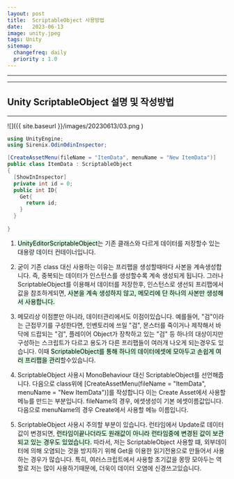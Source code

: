 ```yaml
---
layout: post
title:  ScriptableObject 사용방법
date:   2023-06-13
image: unity.jpeg
tags: Unity
sitemap:
  changefreq: daily
  priority : 1.0
---
```

---


---
## Unity ScriptableObject 설명 및 작성방법
---


![]({{ site.baseurl }}/images/20230613/03.png )

```c#
using UnityEngine;
using Sirenix.OdinOdinInspector;

[CreateAssetMenu(fileName = "ItemData", menuName = "New ItemData")]
public class ItemData : ScriptableObject
{
  [ShowInInspector]
  private int id = 0;
  public int ID{
    Get{
      return id;
    }
  }
   
}
```

1. <mark style='background-color: #dcffe4'>UnityEditorScriptableObject</mark>는 기존 클래스와 다르게 데이터를 저장할수 있는 대용량 데이터 컨테이너입니다.

2. 굳이 기존 class 대신 사용하는 이유는 프리팹을 생성할때마다 사본을 계속생성합니다. 즉, 중복되는 데이터가 인스턴스를 생성할수록 계속 생성되게 됩니다. 그러나 ScriptableObject를 이용해서 데이터를 저장한후, 인스턴스로 생선되 프리팹에서 값을 참조하게되면, <mark style='background-color: #dcffe4'>사본을 계속 생성하지 않고, 메모리에 단 하나의 사본만 생성해서 사용합니다.</mark>

3. 메모리상 이점뿐만 아니라, 데이터관리에서도 이점이있습니다. 예를들어, "검"이라는 근접무기를 구성한다면, 인벤토리에 쓰일 "검", 몬스터를 죽이거나 제작해서 바닥에 드랍되는 "검", 플레이어 Object가 장착하고 있는 "검" 등 하나의 대상이지만 구성하는 스크립트가 다르고 용도가 다른 프리팹들이 여러개 나오게 되는경우도 있습니다. 이때 <mark style='background-color: #dcffe4'>ScriptableObject를 통해 하나의 데이터에셋에 모아두고 손쉽게 여러 프리팹을 관리</mark>할수있습니다.

4. ScriptableObject 사용시 MonoBehaviour 대신 ScriptableObject를 선언해줍니다. 다음으로 class위에 [CreateAssetMenu(fileName = "ItemData", menuName = "New ItemData")]를 작성합니다 이는 Create Asset에서 사용할 메뉴를 만드는 부분입니다. fileName의 경우, 에셋생성이 기본 에셋이름값입니다. 다음으로 menuName의 경우 Create에서 사용할 메뉴 이름입니다.

5. ScriptableObject 사용시 주의할 부분이 있습니다. 런타임에서 Update로 데이터값이 변경되면, <mark style='background-color: #dcffe4'>런타임이끝나더라도 원래값이 아니라 런타임중에 변경된 값이 보관되고 있는 경우도 있었습니다.</mark> 따라서, 저는 ScriptableObject 사용할 떄, 외부데이터에 의해 오염되는 것을 방지하기 위해 Get을 이용한 읽기전용으로 만들어서 사용하는 경우가 많습니다. 특히, 여러스크립트에서 사용할 초기값을 몽땅 모아두는 역할로 저는 많이 사용하기때문에, 더욱이 데이터 오염에 신경쓰고있습니다.

